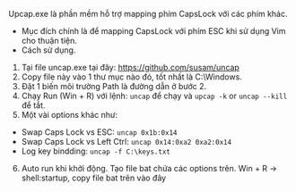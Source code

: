 Upcap.exe là phần mềm hỗ trợ mapping phím CapsLock với các phím khác.

- Mục đích chính là để mapping CapsLock với phím ESC khi sử dụng Vim cho thuận tiện.
- Cách sử dụng.

1. Tại file uncap.exe tại đây: https://github.com/susam/uncap
2. Copy file này vào 1 thư mục nào đó, tốt nhất là C:\Windows.
3. Đặt 1 biến môi trường Path là đường dẫn ở bước 2.
4. Chạy Run (Win + R) với lệnh: `uncap` để chạy và `upcap -k` or `uncap --kill` để tắt.
5. Một vài options khác như:

- Swap Caps Lock vs ESC: `uncap 0x1b:0x14`
- Swap Caps Lock vs Left Ctrl: `uncap 0x14:0xa2 0xa2:0x14`
- Log key bindding: `uncap -f C:\keys.txt`

6. Auto run khi khởi động.
   Tạo file bat chứa các options trên.
   Win + R -> shell:startup, copy file bat trên vào đây
